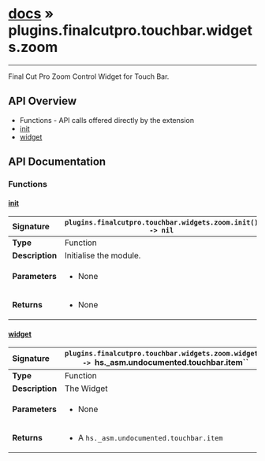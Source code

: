 # [docs](index.md) » plugins.finalcutpro.touchbar.widgets.zoom
---

Final Cut Pro Zoom Control Widget for Touch Bar.

## API Overview
* Functions - API calls offered directly by the extension
 * [init](#init)
 * [widget](#widget)

## API Documentation

### Functions

#### [init](#init)
| <span style="float: left;">**Signature**</span> | <span style="float: left;">`plugins.finalcutpro.touchbar.widgets.zoom.init() -> nil` </span>                                                          |
| -----------------------------------------------------|---------------------------------------------------------------------------------------------------------|
| **Type**                                             | Function |
| **Description**                                      | Initialise the module. |
| **Parameters**                                       | <ul><li>None</li></ul> |
| **Returns**                                          | <ul><li>None</li></ul> |

#### [widget](#widget)
| <span style="float: left;">**Signature**</span> | <span style="float: left;">`plugins.finalcutpro.touchbar.widgets.zoom.widget() -> `hs._asm.undocumented.touchbar.item`` </span>                                                          |
| -----------------------------------------------------|---------------------------------------------------------------------------------------------------------|
| **Type**                                             | Function |
| **Description**                                      | The Widget |
| **Parameters**                                       | <ul><li>None</li></ul> |
| **Returns**                                          | <ul><li>A <code>hs._asm.undocumented.touchbar.item</code></li></ul> |

